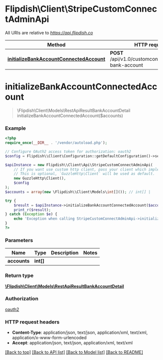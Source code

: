 # Flipdish\\Client\StripeCustomConnectAdminApi

All URIs are relative to *https://api.flipdish.co*

Method | HTTP request | Description
------------- | ------------- | -------------
[**initializeBankAccountConnectedAccount**](StripeCustomConnectAdminApi.md#initializeBankAccountConnectedAccount) | **POST** /api/v1.0/customconnect/initialize-bank-account | 


# **initializeBankAccountConnectedAccount**
> \Flipdish\\Client\Models\RestApiResultBankAccountDetail initializeBankAccountConnectedAccount($accounts)



### Example
```php
<?php
require_once(__DIR__ . '/vendor/autoload.php');

// Configure OAuth2 access token for authorization: oauth2
$config = Flipdish\\Client\Configuration::getDefaultConfiguration()->setAccessToken('YOUR_ACCESS_TOKEN');

$apiInstance = new Flipdish\\Client\Api\StripeCustomConnectAdminApi(
    // If you want use custom http client, pass your client which implements `GuzzleHttp\ClientInterface`.
    // This is optional, `GuzzleHttp\Client` will be used as default.
    new GuzzleHttp\Client(),
    $config
);
$accounts = array(new \Flipdish\\Client\Models\int[]()); // int[] | 

try {
    $result = $apiInstance->initializeBankAccountConnectedAccount($accounts);
    print_r($result);
} catch (Exception $e) {
    echo 'Exception when calling StripeCustomConnectAdminApi->initializeBankAccountConnectedAccount: ', $e->getMessage(), PHP_EOL;
}
?>
```

### Parameters

Name | Type | Description  | Notes
------------- | ------------- | ------------- | -------------
 **accounts** | **int[]**|  |

### Return type

[**\Flipdish\\Client\Models\RestApiResultBankAccountDetail**](../Model/RestApiResultBankAccountDetail.md)

### Authorization

[oauth2](../../README.md#oauth2)

### HTTP request headers

 - **Content-Type**: application/json, text/json, application/xml, text/xml, application/x-www-form-urlencoded
 - **Accept**: application/json, text/json, application/xml, text/xml

[[Back to top]](#) [[Back to API list]](../../README.md#documentation-for-api-endpoints) [[Back to Model list]](../../README.md#documentation-for-models) [[Back to README]](../../README.md)

